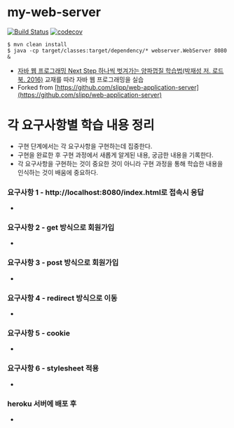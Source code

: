 # my-web-server
[![Build Status](https://travis-ci.org/iamkyu/my-web-server.svg?branch=master)](https://travis-ci.org/iamkyu/my-web-server) [![codecov](https://codecov.io/gh/iamkyu/my-web-server/branch/master/graph/badge.svg)](https://codecov.io/gh/iamkyu/my-web-server)

```shell
$ mvn clean install
$ java -cp target/classes:target/dependency/* webserver.WebServer 8080 &
```

- [자바 웹 프로그래밍 Next Step 하나씩 벗겨가는 양파껍질 학습법(박재성 저. 로드북. 2016)](http://book.naver.com/bookdb/book_detail.nhn?bid=11037465) 교재를 따라 자바 웹 프로그래밍을 실습
- Forked from [https://github.com/slipp/web-application-server](https://github.com/slipp/web-application-server)

# 각 요구사항별 학습 내용 정리
* 구현 단계에서는 각 요구사항을 구현하는데 집중한다. 
* 구현을 완료한 후 구현 과정에서 새롭게 알게된 내용, 궁금한 내용을 기록한다.
* 각 요구사항을 구현하는 것이 중요한 것이 아니라 구현 과정을 통해 학습한 내용을 인식하는 것이 배움에 중요하다. 

### 요구사항 1 - http://localhost:8080/index.html로 접속시 응답
* 

### 요구사항 2 - get 방식으로 회원가입
* 

### 요구사항 3 - post 방식으로 회원가입
*

### 요구사항 4 - redirect 방식으로 이동
* 

### 요구사항 5 - cookie
* 

### 요구사항 6 - stylesheet 적용
* 

### heroku 서버에 배포 후
* 
